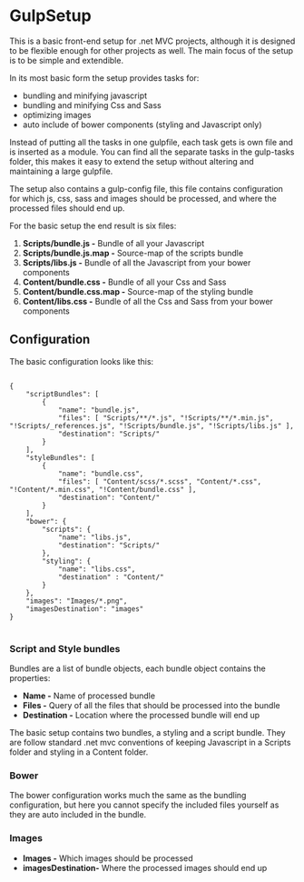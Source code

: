 # GulpSetup

<p>This is a basic front-end setup for .net MVC projects, although it is designed to be flexible enough for other projects as well. The main focus of the setup is to be simple and extendible. </p><p>In its most basic form the setup provides tasks for:</p>
<ul>
	<li>bundling and minifying javascript</li>
	<li>bundling and minifying Css and Sass</li>
	<li>optimizing images</li>
	<li>auto include of bower components (styling and Javascript only)</li>
</ul>
<p>Instead of putting all the tasks in one gulpfile, each task gets is own file and is inserted as a module.  You can find all the separate tasks in the gulp-tasks folder, this makes it easy to extend the setup without altering and maintaining a large gulpfile.</p>
<p>The setup also contains a gulp-config file, this file contains configuration for which js, css, sass and images should be processed, and where the processed files should end up.</p>
<p>For the basic setup the end result is six files:</p>
<ol>
	<li><b>Scripts/bundle.js -</b> Bundle of all your Javascript</li>
	<li><b>Scripts/bundle.js.map -</b> Source-map of the scripts bundle</li>
	<li><b>Scripts/libs.js -</b> Bundle of all the Javascript from your bower components</li>
	<li><b>Content/bundle.css -</b> Bundle of all your Css and Sass</li>
	<li><b>Content/bundle.css.map -</b> Source-map of the styling bundle</li>
	<li><b>Content/libs.css -</b> Bundle of all the Css and Sass from your bower components</li>
</ol>

<h2>Configuration</h2>
<p>The basic configuration looks like this:</p>
<pre>
<code>
{
    "scriptBundles": [
        {
            "name": "bundle.js",
            "files": [ "Scripts/**/*.js", "!Scripts/**/*.min.js", "!Scripts/_references.js", "!Scripts/bundle.js", "!Scripts/libs.js" ],
            "destination": "Scripts/"
        }
    ],
    "styleBundles": [
        {
            "name": "bundle.css",
            "files": [ "Content/scss/*.scss", "Content/*.css", "!Content/*.min.css", "!Content/bundle.css" ],
            "destination": "Content/"
        }
    ],
    "bower": {
        "scripts": {
            "name": "libs.js",
            "destination": "Scripts/"
        },
        "styling": {
            "name": "libs.css",
            "destination" : "Content/"
        }
    },
    "images": "Images/*.png",
    "imagesDestination": "images"
}
</code>
</pre>

<h3>Script and Style bundles</h3>
<p>Bundles are a list of bundle objects, each bundle object contains the properties:</p>
<ul>
	<li><b>Name -</b> Name of processed bundle</li>
	<li><b>Files -</b> Query of all the files that should be processed into the bundle</li>
	<li><b>Destination -</b> Location where the processed bundle will end up</li>
</ul>
<p>The basic setup contains two bundles, a styling and a script bundle. They are follow standard .net mvc conventions of keeping Javascript in a Scripts folder and styling in a Content folder.</p>
<h3>Bower</h3>
<p>The bower configuration works much the same as the bundling configuration, but here you cannot specify the included files yourself as they are auto included in the bundle.</p>
<h3>Images</h3>
<ul>
	<li><b>Images -</b> Which images should be processed</li>
	<li><b>imagesDestination-</b> Where the processed images should end up</li>
</ul>